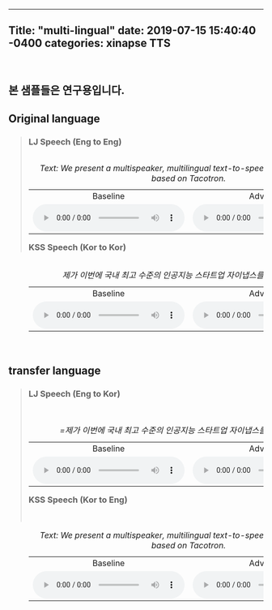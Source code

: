 ---
Title: "multi-lingual"
date: 2019-07-15 15:40:40 -0400
categories: xinapse TTS
-
<br><h2>본 샘플들은 연구용입니다.</h2>
<h2 align="left">Original language</h2>
<div style="height: 420px">
  <blockquote>
    <table align="left">
      <h3 align="left">LJ Speech (Eng to Eng)</h3>
      <caption align="left"><I>Text: We present a multispeaker, multilingual text-to-speech synthesis model based on Tacotron.</I></caption>
      <tr>      
        <td align="center" width=400>Baseline </td>
        <td align="center" width=400>Advanced </td>
      </tr>
      <tr>
          <td align="center" width=400><audio src="/audio_samples/LJ_Baseline_Eng.wav" controls=""></audio></td>
          <td align="center" width=400><audio src="/audio_samples/LJ_New_Eng.wav" controls=""></audio></td>
      </tr>
    </table>
    <table align="left">
      <h3 align="left">KSS Speech (Kor to Kor)</h3>
      <caption align="left"><I>제가 이번에 국내 최고 수준의 인공지능 스타트업 자이냅스를 방문했는데요? </I></caption>
      <tr>      
        <td align="center" width=400>Baseline </td>
        <td align="center" width=400>Advanced </td>
      </tr>
      <tr>
          <td align="center" width=400><audio src="/audio_samples/KSS_Baseline_Kor.wav"" controls=""></audio></td>
          <td align="center" width=400><audio src="/audio_samples/KSS_New_Kor.wav" controls=""></audio></td>
      </tr>
    </table>
  </blockquote>
</div>
                
<h2 align="left">transfer language</h2>
<div style="height: 420px">
  <blockquote>
    <table align="left">
      <h3 align="left">LJ Speech (Eng to Kor)</h3>
      <caption align="left"><I>=제가 이번에 국내 최고 수준의 인공지능 스타트업 자이냅스를 방문했는데요?</I></caption><br>
      <tr>      
        <td align="center" width=400>Baseline </td>
        <td align="center" width=400>Advanced </td>
      </tr>
      <tr>
          <td align="center" width=400><audio src="/audio_samples/LJ_Baseline_Kor.wav" controls=""></audio></td>
          <td align="center" width=400><audio src="/audio_samples/LJ_New_Kor.wav" controls=""></audio></td>
      </tr>
  </table>
    <table align="left">
      <h3 align="left">KSS Speech (Kor to Eng)</h3>
      <caption align="left"><I>Text: We present a multispeaker, multilingual text-to-speech synthesis model based on Tacotron.</I></caption><br>
      <tr>      
        <td align="center" width=400>Baseline </td>
        <td align="center" width=400>Advanced </td>
      </tr>
      <tr>
          <td align="center" width=400><audio src="/audio_samples/KSS_Baseline_Eng.wav"" controls=""></audio></td>
          <td align="center" width=400><audio src="/audio_samples/KSS_New_Eng.wav" controls=""></audio></td>
      </tr>
    </table>      
  </blockquote>
</div>   

